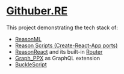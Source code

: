 # [Githuber.RE](https://huangxuan.me/githuber.re/)

This project demonstrating the tech stack of:

- [ReasonML](https://reasonml.github.io/)
- [Reason Scripts (Create-React-App ports)](https://github.com/reasonml-community/reason-scripts)
- [ReasonReact](https://reasonml.github.io/reason-react/en/) and its built-in [Router](https://reasonml.github.io/reason-react/docs/en/router.html)
- [Graph_PPX](https://github.com/mhallin/graphql_ppx) as GraphQL extension
- [BuckleScript](https://bucklescript.github.io/)
